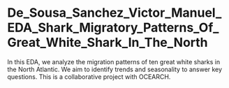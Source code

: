 # De_Sousa_Sanchez_Victor_Manuel_EDA_Shark_Migratory_Patterns_Of_Great_White_Shark_In_The_North
In this EDA, we analyze the migration patterns of ten great white sharks in the North Atlantic. We aim to identify trends and seasonality to answer key questions. This is a collaborative project with OCEARCH.
